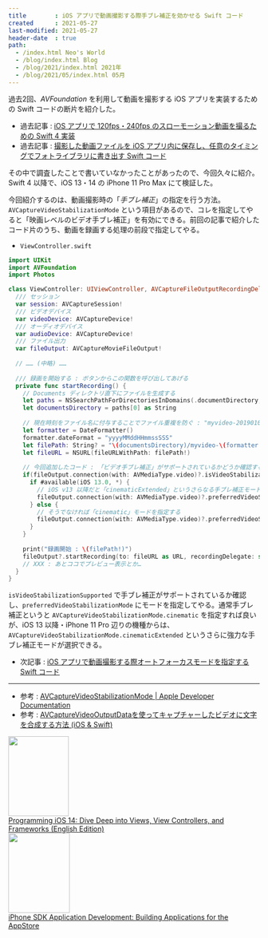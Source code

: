 ```yaml
---
title        : iOS アプリで動画撮影する際手ブレ補正を効かせる Swift コード
created      : 2021-05-27
last-modified: 2021-05-27
header-date  : true
path:
  - /index.html Neo's World
  - /blog/index.html Blog
  - /blog/2021/index.html 2021年
  - /blog/2021/05/index.html 05月
---
```


過去2回、*AVFoundation* を利用して動画を撮影する iOS アプリを実装するための Swift コードの断片を紹介した。

- 過去記事 : [iOS アプリで 120fps・240fps のスローモーション動画を撮るための Swift 4 実装](/blog/2018/06/04-01.html)
- 過去記事 : [撮影した動画ファイルを iOS アプリ内に保存し、任意のタイミングでフォトライブラリに書き出す Swift コード](/blog/2019/01/11-02.html)

その中で調査したことで書いていなかったことがあったので、今回久々に紹介。Swift 4 以降で、iOS 13・14 の iPhone 11 Pro Max にて検証した。

今回紹介するのは、動画撮影時の「*手ブレ補正*」の指定を行う方法。`AVCaptureVideoStabilizationMode` という項目があるので、コレを指定してやると「映画レベルのビデオ手ブレ補正」を有効にできる。前回の記事で紹介したコード片のうち、動画を録画する処理の前段で指定してやる。

- `ViewController.swift`

```swift
import UIKit
import AVFoundation
import Photos

class ViewController: UIViewController, AVCaptureFileOutputRecordingDelegate {
  /// セッション
  var session: AVCaptureSession!
  /// ビデオデバイス
  var videoDevice: AVCaptureDevice!
  /// オーディオデバイス
  var audioDevice: AVCaptureDevice!
  /// ファイル出力
  var fileOutput: AVCaptureMovieFileOutput!
  
  // …… (中略) ……
  
  /// 録画を開始する : ボタンからこの関数を呼び出してあげる
  private func startRecording() {
    // Documents ディレクトリ直下にファイルを生成する
    let paths = NSSearchPathForDirectoriesInDomains(.documentDirectory, .userDomainMask, true)
    let documentsDirectory = paths[0] as String
    
    // 現在時刻をファイル名に付与することでファイル重複を防ぐ : "myvideo-20190101125900999.mp4" な形式になる
    let formatter = DateFormatter()
    formatter.dateFormat = "yyyyMMddHHmmssSSS"
    let filePath: String? = "\(documentsDirectory)/myvideo-\(formatter.string(from: Date())).mp4"
    let fileURL = NSURL(fileURLWithPath: filePath!)
    
    // 今回追加したコード : 「ビデオ手ブレ補正」がサポートされているかどうか確認する
    if(fileOutput.connection(with: AVMediaType.video)?.isVideoStabilizationSupported)! {
      if #available(iOS 13.0, *) {
        // iOS v13 以降だと「cinematicExtended」というさらなる手ブレ補正モードが存在する
        fileOutput.connection(with: AVMediaType.video)?.preferredVideoStabilizationMode = AVCaptureVideoStabilizationMode.cinematicExtended
      } else {
        // そうでなければ「cinematic」モードを指定する
        fileOutput.connection(with: AVMediaType.video)?.preferredVideoStabilizationMode = AVCaptureVideoStabilizationMode.cinematic
      }
    }
    
    print("録画開始 : \(filePath!)")
    fileOutput?.startRecording(to: fileURL as URL, recordingDelegate: self)
    // XXX : あとココでプレビュー表示とか…
  }
}
```

`isVideoStabilizationSupported` で手ブレ補正がサポートされているか確認し、`preferredVideoStabilizationMode` にモードを指定してやる。通常手ブレ補正というと `AVCaptureVideoStabilizationMode.cinematic` を指定すれば良いが、iOS 13 以降・iPhone 11 Pro 辺りの機種からは、`AVCaptureVideoStabilizationMode.cinematicExtended` というさらに強力な手ブレ補正モードが選択できる。

- 次記事 : [iOS アプリで動画撮影する際オートフォーカスモードを指定する Swift コード](/blog/2021/05/28-01.html)

---

- 参考 : [AVCaptureVideoStabilizationMode | Apple Developer Documentation](https://developer.apple.com/documentation/avfoundation/avcapturevideostabilizationmode)
- 参考 : [AVCaptureVideoOutputDataを使ってキャプチャーしたビデオに文字を合成する方法 (iOS & Swift)](https://gist.github.com/kazz12211/3c8b7aa4c05260298130ba89dde2b22a)

<div class="ad-amazon">
  <div class="ad-amazon-image">
    <a href="https://www.amazon.co.jp/dp/B08KWQ34WF?tag=neos21-22&amp;linkCode=osi&amp;th=1&amp;psc=1">
      <img src="https://m.media-amazon.com/images/I/51fOBZJHdjL._SL160_.jpg" width="121" height="160">
    </a>
  </div>
  <div class="ad-amazon-info">
    <div class="ad-amazon-title">
      <a href="https://www.amazon.co.jp/dp/B08KWQ34WF?tag=neos21-22&amp;linkCode=osi&amp;th=1&amp;psc=1">Programming iOS 14: Dive Deep into Views, View Controllers, and Frameworks (English Edition)</a>
    </div>
  </div>
</div>

<div class="ad-amazon">
  <div class="ad-amazon-image">
    <a href="https://www.amazon.co.jp/dp/0596154054?tag=neos21-22&amp;linkCode=osi&amp;th=1&amp;psc=1">
      <img src="https://m.media-amazon.com/images/I/41TUxAS++yL._SL160_.jpg" width="123" height="160">
    </a>
  </div>
  <div class="ad-amazon-info">
    <div class="ad-amazon-title">
      <a href="https://www.amazon.co.jp/dp/0596154054?tag=neos21-22&amp;linkCode=osi&amp;th=1&amp;psc=1">iPhone SDK Application Development: Building Applications for the AppStore</a>
    </div>
  </div>
</div>
